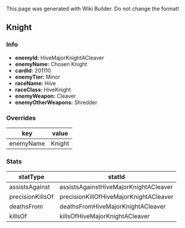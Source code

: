 <span class="wiki-builder">This page was generated with Wiki Builder. Do not change the format!</span>

## Knight
### Info
* **enemyId:** HiveMajorKnightACleaver
* **enemyName:** Chosen Knight
* **cardId:** 201110
* **enemyTier:** Minor
* **raceName:** Hive
* **raceClass:** HiveKnight
* **enemyWeapon:** Cleaver
* **enemyOtherWeapons:** Shredder

### Overrides
key | value
--- | -----
enemyName | Knight

### Stats
statType | statId
-------- | ------
assistsAgainst | assistsAgainstHiveMajorKnightACleaver
precisionKillsOf | precisionKillOfHiveMajorKnightACleaver
deathsFrom | deathsFromHiveMajorKnightACleaver
killsOf | killsOfHiveMajorKnightACleaver

